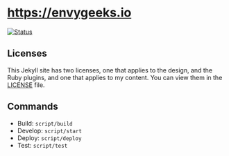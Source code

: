 [1]: https://travis-ci.org/envygeeks/envygeeks.io
[2]: https://github.com/envygeeks/tree/master/LICENSE
[3]: https://envygeeks.io

# https://envygeeks.io

[![Status](https://travis-ci.org/envygeeks/envygeeks.io.svg?branch=master)][1]

## Licenses

This Jekyll site has two licenses, one that applies to the design, and the Ruby plugins, and one that applies to my content. You can view them in the [LICENSE][3] file.

## Commands

* Build: `script/build`
* Develop: `script/start`
* Deploy: `script/deploy`
* Test: `script/test`
